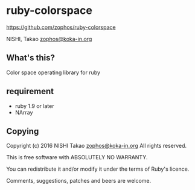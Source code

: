 # ruby-colorspace

https://github.com/zophos/ruby-colorspace

NISHI, Takao <zophos@koka-in.org>


## What's this?
Color space operating library for ruby

## requirement

+ ruby 1.9 or later
+ NArray

## Copying

Copyright (c) 2016 NISHI Takao <zophos@koka-in.org> All rights reserved.

This is free software with ABSOLUTELY NO WARRANTY.

You can redistribute it and/or modify it under the terms of Ruby's licence.

Comments, suggestions, patches and beers are welcome.
